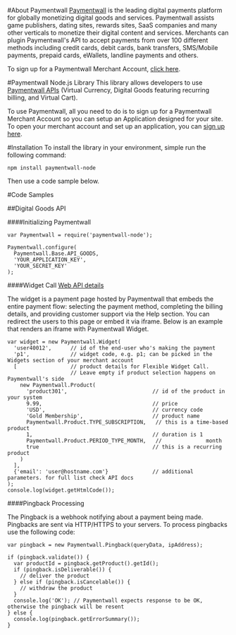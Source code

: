 #About Paymentwall
[Paymentwall](http://paymentwall.com/?source=gh-node) is the leading digital payments platform for globally monetizing digital goods and services. Paymentwall assists game publishers, dating sites, rewards sites, SaaS companies and many other verticals to monetize their digital content and services. 
Merchants can plugin Paymentwall's API to accept payments from over 100 different methods including credit cards, debit cards, bank transfers, SMS/Mobile payments, prepaid cards, eWallets, landline payments and others. 

To sign up for a Paymentwall Merchant Account, [click here](http://paymentwall.com/signup/merchant?source=gh-node).

#Paymentwall Node.js Library
This library allows developers to use [Paymentwall APIs](http://paymentwall.com/en/documentation/API-Documentation/722?source=gh-node) (Virtual Currency, Digital Goods featuring recurring billing, and Virtual Cart).

To use Paymentwall, all you need to do is to sign up for a Paymentwall Merchant Account so you can setup an Application designed for your site.
To open your merchant account and set up an application, you can [sign up here](http://paymentwall.com/signup/merchant?source=gh-node).

#Installation
To install the library in your environment, simple run the following command:

  <code>npm install paymentwall-node</code>

Then use a code sample below.

#Code Samples

##Digital Goods API

####Initializing Paymentwall
<pre><code>var Paymentwall = require('paymentwall-node');

Paymentwall.configure(
  Paymentwall.Base.API_GOODS,
  'YOUR_APPLICATION_KEY',
  'YOUR_SECRET_KEY'
);
</code></pre>

####Widget Call
[Web API details](http://www.paymentwall.com/en/documentation/Digital-Goods-API/710#paymentwall_widget_call_flexible_widget_call)

The widget is a payment page hosted by Paymentwall that embeds the entire payment flow: selecting the payment method, completing the billing details, and providing customer support via the Help section. You can redirect the users to this page or embed it via iframe. Below is an example that renders an iframe with Paymentwall Widget.

<pre><code>var widget = new Paymentwall.Widget(
  'user40012',      // id of the end-user who's making the payment
  'p1',             // widget code, e.g. p1; can be picked in the Widgets section of your merchant account 
  [                 // product details for Flexible Widget Call. 
                    // Leave empty if product selection happens on Paymentwall's side
    new Paymentwall.Product(
      'product301',                           // id of the product in your system  
      9.99,                                   // price
      'USD',                                  // currency code
      'Gold Membership',                      // product name
      Paymentwall.Product.TYPE_SUBSCRIPTION,   // this is a time-based product
      1,                                      // duration is 1
      Paymentwall.Product.PERIOD_TYPE_MONTH,   //              month
      true                                    // this is a recurring product
    )
  ],
  {'email': 'user@hostname.com'}              // additional parameters. for full list check API docs
);
console.log(widget.getHtmlCode());
</code></pre>

####Pingback Processing

The Pingback is a webhook notifying about a payment being made. Pingbacks are sent via HTTP/HTTPS to your servers. To process pingbacks use the following code:
<pre><code>var pingback = new Paymentwall.Pingback(queryData, ipAddress);

if (pingback.validate()) {
  var productId = pingback.getProduct().getId();
  if (pingback.isDeliverable()) {
    // deliver the product
  } else if (pingback.isCancelable()) {
    // withdraw the product
  } 
  console.log('OK'); // Paymentwall expects response to be OK, otherwise the pingback will be resent
} else {
  console.log(pingback.getErrorSummary());
}</code></pre>